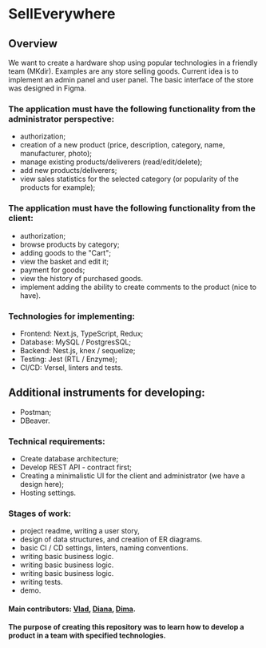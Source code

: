# SellEverywhere

## Overview
We want to create a hardware shop using popular technologies in a friendly team
(MKdir). Examples are any store selling goods. Current idea is to implement an
admin panel and user panel. The basic interface of the store was designed in Figma.

### The application must have the following functionality from the administrator perspective:

* authorization;
* creation of a new product (price, description, category, name, manufacturer, photo);
* manage existing products/deliverers (read/edit/delete);
* add new products/deliverers;
* view sales statistics for the selected category
  (or popularity of the products for example);

### The application must have the following functionality from the client:

* authorization;
* browse products by category;
* adding goods to the "Cart";
* view the basket and edit it;
* payment for goods;
* view the history of purchased goods.
* implement adding the ability to create comments to the product (nice to have).

### Technologies for implementing:

* Frontend: Next.js, TypeScript, Redux;
* Database: MySQL / PostgresSQL;
* Backend: Nest.js, knex / sequelize;
* Testing: Jest (RTL / Enzyme);
* CI/CD: Versel, linters and tests.

## Additional instruments for developing:

* Postman;
* DBeaver.

### Technical requirements:

* Create database architecture;
* Develop REST API - contract first;
* Creating a minimalistic UI for the client and administrator (we have a design here);
* Hosting settings.

### Stages of work:

* project readme, writing a user story,
* design of data structures, and creation of ER diagrams.
* basic CI / CD settings, linters, naming conventions.
* writing basic business logic.
* writing basic business logic.
* writing basic business logic.
* writing tests.
* demo.

#### Main contributors: [Vlad](https://t.me/vlad_kucherenko), [Diana](https://t.me/noir_kotyara), [Dima](https://t.me/dimma_life).

#### The purpose of creating this repository was to learn how to develop a product in a team with specified technologies.
